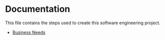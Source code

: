 # Documentation

This file contains the steps used to create this software engineering project.

- [Business Needs](./business_needs.md)
